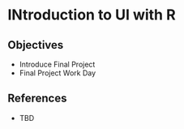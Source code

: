 # INtroduction to  UI with R


## Objectives
* Introduce Final Project
* Final Project Work Day
  
## References

* TBD
